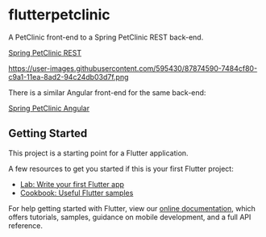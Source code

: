 # flutterpetclinic

A PetClinic front-end to a Spring PetClinic REST back-end.

[Spring PetClinic REST](https://github.com/spring-petclinic/spring-petclinic-REST)

https://user-images.githubusercontent.com/595430/87874590-7484cf80-c9a1-11ea-8ad2-94c24db03d7f.png

There is a similar Angular front-end for the same back-end:

[Spring PetClinic Angular](https://github.com/spring-petclinic/spring-petclinic-angular)

## Getting Started

This project is a starting point for a Flutter application.

A few resources to get you started if this is your first Flutter project:

- [Lab: Write your first Flutter app](https://flutter.dev/docs/get-started/codelab)
- [Cookbook: Useful Flutter samples](https://flutter.dev/docs/cookbook)

For help getting started with Flutter, view our
[online documentation](https://flutter.dev/docs), which offers tutorials,
samples, guidance on mobile development, and a full API reference.
